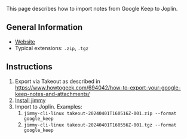 This page describes how to import notes from Google Keep to Joplin.

## General Information

- [Website](https://keep.google.com/)
- Typical extensions: `.zip`, `.tgz`

## Instructions

1. Export via Takeout as described in <https://www.howtogeek.com/694042/how-to-export-your-google-keep-notes-and-attachments/>
2. [Install jimmy](../index.md#installation)
3. Import to Joplin. Examples:
    1. `jimmy-cli-linux takeout-20240401T160516Z-001.zip --format google_keep`
    2. `jimmy-cli-linux takeout-20240401T160556Z-001.tgz --format google_keep`
